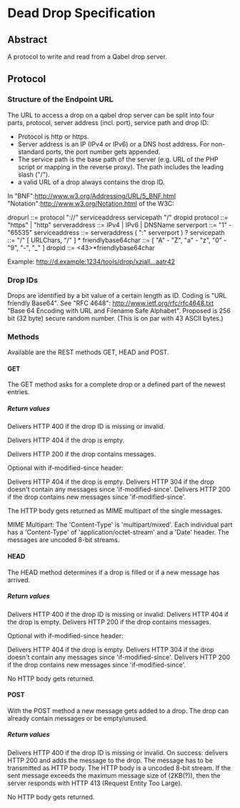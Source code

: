 # Dead Drop Specification
## Abstract

A protocol to write and read from a Qabel drop server.

## Protocol

### Structure of the Endpoint URL
The URL to access a drop on a qabel drop server can be split into four parts, protocol, server address (incl. port), service path and drop ID:

- Protocol is http or https.
- Server address is an IP (IPv4 or IPv6) or a DNS host address. For non-standard ports, the port number gets appended.
- The service path is the base path of the server (e.g. URL of the PHP script or mapping in the reverse proxy). The path includes the leading slash ("/").
- a valid URL of a drop always contains the drop ID.

In "BNF":http://www.w3.org/Addressing/URL/5_BNF.html "Notation":http://www.w3.org/Notation.html of the W3C:

dropurl ::= protocol "://" serviceaddress servicepath "/" dropid
protocol ::= "https" | "http"
serveraddress ::= IPv4 | IPv6 | DNSName
serverport ::= "1" - "65535"
serviceaddress ::= serveraddress ( ":" serverport ) ?
servicepath ::= "/" [ URLChars, "/" ] *
friendlybase64char ::= [ "A" - "Z", "a" - "z", "0" - "9", "-", "_" ]
dropid ::= <43>*friendlybase64char

Example: http://d.example:1234/tools/drop/xzjall...aatr42

### Drop IDs

Drops are identified by a bit value of a certain length as ID. Coding is "URL friendly Base64".
See "RFC 4648": http://www.ietf.org/rfc/rfc4648.txt "Base 64 Encoding with URL and Filename Safe Alphabet".
Proposed is 256 bit (32 byte) secure random number. (This is on par with 43 ASCII bytes.)

### Methods

Available are the REST methods GET, HEAD and POST.

#### GET

The GET method asks for a complete drop or a defined part of the newest entries.


##### Return values

Delivers HTTP 400 if the drop ID is missing or invalid.

Delivers HTTP 404 if the drop is empty.

Delivers HTTP 200 if the drop contains messages.

Optional with if-modified-since header:

Delivers HTTP 404 if the drop is empty.
Delivers HTTP 304 if the drop doesn't contain any messages since 'if-modified-since'.
Delivers HTTP 200 if the drop contains new messages since 'if-modified-since'.

The HTTP body gets returned as MIME multipart of the single messages.

MIME Multipart:
The 'Content-Type' is 'multipart/mixed'.
Each individual part has a 'Content-Type' of 'application/octet-stream' and a 'Date' header.
The messages are uncoded 8-bit streams.

#### HEAD

The HEAD method determines if a drop is filled or if a new message has arrived.

##### Return values

Delivers HTTP 400 if the drop ID is missing or invalid.
Delivers HTTP 404 if the drop is empty.
Delivers HTTP 200 if the drop contains messages.

Optional with if-modified-since header:

Delivers HTTP 404 if the drop is empty.
Delivers HTTP 304 if the drop doesn't contain any messages since 'if-modified-since'.
Delivers HTTP 200 if the drop contains new messages since 'if-modified-since'.

No HTTP body gets returned.

#### POST

With the POST method a new message gets added to a drop.
The drop can already contain messages or be empty/unused.

##### Return values

Delivers HTTP 400 if the drop ID is missing or invalid.
On success: delivers HTTP 200 and adds the message to the drop.
The message has to be transmitted as HTTP body.
The HTTP body is a uncoded 8-bit stream.
If the sent message exceeds the maximum message size of (2KB(?)), then the server responds with HTTP 413 (Request Entity Too Large).

No HTTP body gets returned.